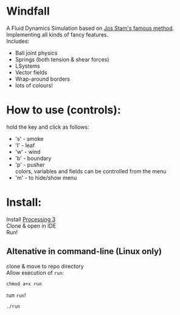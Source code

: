 # Windfall
A Fluid Dynamics Simulation based on [Jos Stam's famous method](http://www.dgp.toronto.edu/people/stam/reality/Research/pdf/GDC03.pdf).  
Implementing all kinds of fancy features.  
Includes:  
* Ball joint physics
* Springs (both tension & shear forces)
* LSystems
* Vector fields
* Wrap-around borders 
* lots of colours!

# How to use (controls):
hold the key and click as follows:  
* 's' - smoke
* 'l' - leaf
* 'w' - wind
* 'b' - boundary
* 'p' - pusher  
colors, variables and fields can be controlled from the menu  
* 'm' - to hide/show menu

# Install:
Install [Processing 3](https://processing.org/)  
Clone & open in IDE   
Run!  

## Altenative in command-line (Linux only)
clone & move to repo directory  
Allow execution of `run`:  
```
chmod a+x run
```
run `run`!
```
./run
```
